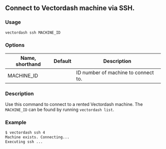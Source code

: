 ## Connect to Vectordash machine via SSH.

### Usage
```bash
vectordash ssh MACHINE_ID
```

### Options
| Name, shorthand | Default | Description |
| --------------- | ------- | ----------- |
| MACHINE_ID |      | ID number of machine to connect to. |

### Description
Use this command to connect to a rented Vectordash machine. The `MACHINE_ID` can be found by running `vectordash list`. 


### Example
```bash
$ vectordash ssh 4
Machine exists. Connecting...
Executing ssh ...
```
